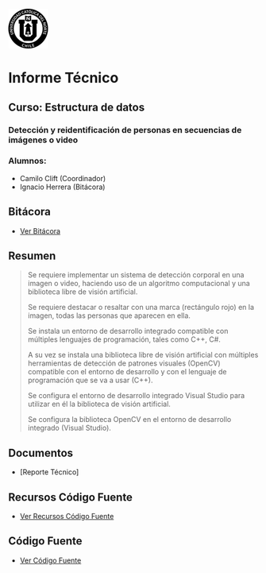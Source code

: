 ![Logo UCN](https://github.com/Ignacio07/ED22-01-Herrera-Clift/blob/main/Docs/Images/60x60-ucn-negro.png)
# Informe Técnico
## Curso: Estructura de datos
### Detección y reidentificación de personas en secuencias de imágenes o video
### Alumnos:
- Camilo Clift (Coordinador)
- Ignacio Herrera (Bitácora)
## Bitácora
- [Ver Bitácora](https://github.com/Ignacio07/ED22-01-Herrera-Clift/blob/main/Docs/Bitacora.md)
## Resumen

>Se requiere implementar un sistema de detección corporal en una imagen o video, haciendo uso de un algoritmo computacional y una biblioteca libre de visión artificial.
>
>Se requiere destacar o resaltar con una marca (rectángulo rojo) en la imagen, todas las personas que aparecen en ella.
>
>Se instala un entorno de desarrollo integrado compatible con múltiples lenguajes de programación, tales como C++, C#.
>
>A su vez se instala una biblioteca libre de visión artificial con múltiples herramientas de detección de patrones visuales (OpenCV) compatible con el entorno de desarrollo y con el lenguaje de programación que se va a usar (C++).
>
>Se configura el entorno de desarrollo integrado Visual Studio para utilizar en él la biblioteca de visión artificial.
>
>Se configura la biblioteca OpenCV en el entorno de desarrollo integrado (Visual Studio).

## Documentos
- [Reporte Técnico]
## Recursos Código Fuente
- [Ver Recursos Código Fuente](https://github.com/Ignacio07/ED22-01-Herrera-Clift/tree/main/Resources)
## Código Fuente
- [Ver Código Fuente](https://github.com/Ignacio07/ED22-01-Herrera-Clift/tree/main/src)
